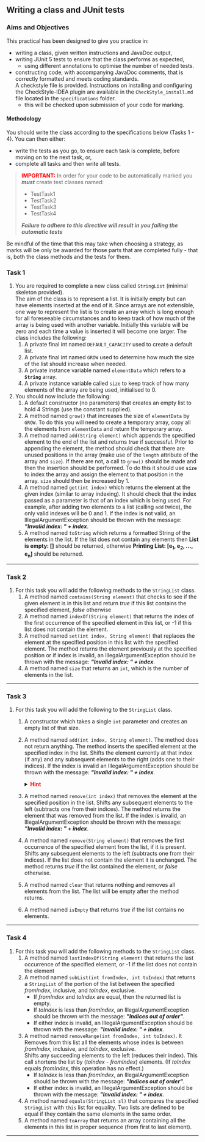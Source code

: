 ## Writing a class and JUnit tests

### Aims and Objectives

This practical has been designed to give you practice in:

- writing a class, given written instructions and JavaDoc output,
- writing JUnit 5 tests to ensure that the class performs as expected,
	- using different annotations to optimise the number of needed tests.
- constructing code, with accompanying JavaDoc comments, that is correctly formatted and meets coding standards.  
  A checkstyle file is provided. Instructions on installing and configuring the CheckStyle-IDEA plugin are available in
  the `CheckStyle_install.md` file located in the `specifications` folder.
	- this will be checked upon submission of your code for marking.

#### Methodology

You should write the class according to the specifications below (Tasks 1 - 4). You can then either:

- write the tests as you go, to ensure each task is complete, before moving on to the next task, or,
- complete all tasks and then write all tests.

> <b><hintfont>IMPORTANT:</hintfont></b> In order for your code to be automatically marked you **_must_** create test
> classes named:
> - TestTask1
> - TestTask2
> - TestTask3
> - TestTask4
>
> **_Failure to adhere to this directive will result in you failing the automatic tests_**

Be mindful of the time that this may take when choosing a strategy, as marks will be only be awarded for those parts
that are completed fully - that is, both the class methods and the tests for them.

### Task 1

1. You are required to complete a new class called `StringList` (minimal skeleton provided).   
   The aim of the class is to represent a list. It is initially empty but can have elements inserted at the end of it.
   Since arrays are not extensible, one way to represent the list is to create an array which is long enough for all
   foreseeable circumstances and to keep track of how much of the array is being used with another variable. Initially
   this variable will be zero and each time a value is inserted it will become one larger. The class includes the
   following:
	1. A private final int named `DEFAULT_CAPACITY` used to create a default list.
	2. A private final int named `GROW` used to determine how much the size of the list should increase when needed.
	3. A private instance variable named `elementData` which refers to a **`String`** array.
	4. A private instance variable called `size` to keep track of how many elements of the array are being used,
	   initialised to 0.
2. You should now include the following:
	1. A default constructor (no parameters) that creates an empty list to hold 4 Strings (use the constant supplied).
	2. A method named `grow()` that increases the size of `elementData` by `GROW`. To do this you will need to create
	   a temporary array, copy all the elements from `elementData` and return the temporary array.
	3. A method named `add(String element)` which appends the specified element to the end of the list and returns
	   _true_ if successful.
	   Prior to appending the element, the method should check that there are unused positions in the array (make use of
	   the `length` attribute of the array and `size`). If there are not, a call to `grow()` should be
	   made and then the insertion should be performed. To do this it should use **`size`** to index the array and
	   assign the element to that position in the array. `size` should then be increased by 1.
	4. A method named `get(int index)` which returns the element at the given index (similar to array indexing). It
	   should check that the index passed as a parameter is that of an index which is being used. For example, after
	   adding two elements to a list (calling `add` twice), the only valid indexes will be 0 and 1. If the index is
	   not valid, an IllegalArgumentException should be thrown with the message: _**"Invalid index: " + index**_.
	5. A method named `toString` which returns a formatted String of the elements in the list. If the list does not
	   contain any elements then **List is empty: []** should be returned, otherwise **Printing List: [e<sub>1</sub>,
	   e<sub>2</sub>, ..., e<sub>n</sub>]** should be returned.


---

### Task 2

1. For this task you will add the following methods to the `StringList` class.
	1. A method named `contains(String element)` that checks to see if the given element is in this list and return
	   _true_ if this list contains the specified element, _false_ otherwise
	2. A method named `indexOf(String element)` that returns the index of the first occurrence of the specified
	   element in this list, or -1 if this list does not contain the element.
	3. A method named `set(int index, String element)` that replaces the element at the specified position in this
	   list with the specified element. The method returns the element previously at the specified position or if index
	   is invalid, an IllegalArgumentException should be thrown with the message: _**"Invalid index: " + index**_.
	4. A method named `size` that returns an `int`, which is the number of elements in the list.

---

### Task 3

1. For this task you will add the following to the `StringList` class.
	1. A constructor which takes a single `int` parameter and creates an empty list of that size.
	2. A method named `add(int index, String element)`. The method does not return anything. The method
	   inserts the specified element at the specified index in the list. Shifts the element currently at that index (if
	   any) and any subsequent elements to the right (adds one to their indices). If the index is invalid an
	   IllegalArgumentException should be thrown with the message: _**"Invalid index: " + index**_.
	   <details>
	   <summary><hintfont><b>Hint</b></hintfont></summary>

	   > Don't forget you need at least one spare space to insert the element, you may have to call <code>grow()
	   </code>  <br>
	   </details>
	3. A method named `remove(int index)` that removes the element at the specified position in the list. Shifts any
	   subsequent elements to the left (subtracts one from their indices). The method returns the element that was
	   removed from the list. If the index is invalid, an IllegalArgumentException should be thrown with the message:
	   _**"Invalid index: " + index**_.
	4. A method named `remove(String element)` that removes the first occurrence of the specified element from the list,
	   if it is present. Shifts any subsequent elements to the left (subtracts one from their indices). If the list does
	   not contain the element it is unchanged. The method returns _true_ if the list contained the element, or _false_
	   otherwise.
	5. A method named `clear` that returns nothing and removes all elements from the list. The list will be empty
	   after the method returns.
	6. A method named `isEmpty` that returns _true_ if the list contains no elements.

---

### Task 4

1. For this task you will add the following methods to the `StringList` class.
	1. A method named `lastIndexOf(String element)` that returns the last occurrence of the specified element, or -1 if
	   the list does not contain the element
	2. A method named `subList(int fromIndex, int toIndex)` that returns a `StringList` of the portion of the list
	   between the specified _fromIndex_, inclusive, and _toIndex_, exclusive.
		- If _fromIndex_ and _toIndex_ are equal, then the returned list is empty.
		- If _toIndex_ is less than _fromIndex_, an IllegalArgumentException should be thrown with the message:
		  _**"Indices out of order"**_.
		- If either index is invalid, an IllegalArgumentException should be thrown with the message:
		  _**"Invalid index: " + index**_.
	3. A method named `removeRange(int fromIndex, int toIndex)`. It Removes from this list all the elements whose index
	   is between _fromIndex_, inclusive, and _toIndex_, exclusive.  
	   Shifts any succeeding elements to the left (reduces their index). This call shortens the list by (_toIndex_ -
	   _fromIndex_) elements. (If _toIndex_ equals _fromIndex_, this operation has no effect.)
		- If _toIndex_ is less than _fromIndex_, an IllegalArgumentException should be thrown with the message:
		  _**"Indices out of order"**_.
		- If either index is invalid, an IllegalArgumentException should be thrown with the message:
		  _**"Invalid index: " + index**_.
	4. A method named `equals(StringList sl)` that compares the specified `StringList` with `this` list for equality.
	   Two lists are defined to be equal if they contain the same elements in the same order.
	5. A method named `toArray` that returns an array containing all the elements in this list in proper sequence (from
	   first to last element).

---

<style>
hintfont {
color: red
}
</style>